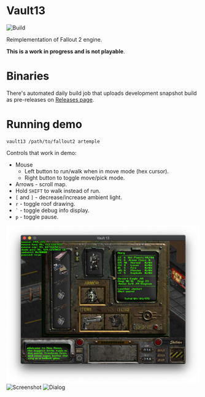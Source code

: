 # Vault13

![Build](https://github.com/pingw33n/vault13/workflows/Build/badge.svg)

Reimplementation of Fallout 2 engine.

**This is a work in progress and is not playable**.

# Binaries

There's automated daily build job that uploads development snapshot build as pre-releases on 
[Releases page](https://github.com/pingw33n/vault13/releases).

# Running demo

```
vault13 /path/to/fallout2 artemple
```

Controls that work in demo:

* Mouse
    * Left button to run/walk when in move mode (hex cursor). 
    * Right button to toggle move/pick mode.
* Arrows - scroll map.
* Hold `SHIFT` to walk instead of run.
* `[` and `]` - decrease/increase ambient light.
* `r` - toggle roof drawing.
* `` ` `` - toggle debug info display.
* `p` - toggle pause.

![Inventory](screenshot_20200707141001.png)
![Screenshot](screenshot_20190830114533.png)
![Dialog](screenshot_20190917010852.png)